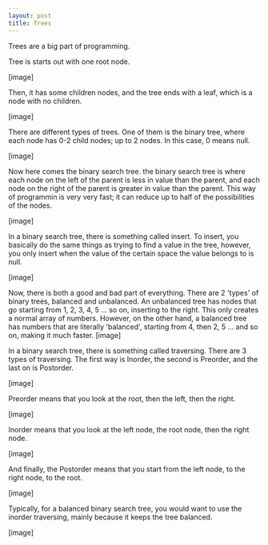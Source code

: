 ```yaml
---
layout: post
title: Trees
---
```


Trees are a big part of programming.

Tree is starts out with one root node. 

[image]

Then, it has some children nodes, and the tree ends with a leaf, which is a node with no children. 

[image]

There are different types of trees. One of them is the binary tree, where each node has 0-2 child nodes; up to 2 nodes. In this case, 0 means null.

[image]

Now here comes the binary search tree. the binary search tree is where each node on the left of the parent is less in value than the parent, and each node on the right of the parent is greater in value than the parent. This way of programmin is very very fast; it can reduce up to half of the possibilities of the nodes.

[image]

In a binary search tree, there is something called insert. To insert, you basically do the same things as trying to find a value in the tree, however, you only insert when the value of the certain space the value belongs to is null.

[image]

Now, there is both a good and bad part of everything. There are 2 'types' of binary trees, balanced and unbalanced. An unbalanced tree has nodes that go starting from 1, 2, 3, 4, 5 ... so on, inserting to the right. This only creates a normal array of numbers. However, on the other hand, a balanced tree has numbers that are literally 'balanced', starting from 4, then 2, 5 ... and so on, making it much faster.
[image]

In a binary search tree, there is something called traversing. There are 3 types of traversing. The first way is Inorder, the second is Preorder, and the last on is Postorder. 

[image]

Preorder means that you look at the root, then the left, then the right. 

[image]

Inorder means that you look at the left node, the root node, then the right node. 

[image]

And finally, the Postorder means that you start from the left node, to the right node, to the root.

[image]

Typically, for a balanced binary search tree, you would want to use the inorder traversing, mainly because it keeps the tree balanced.

[image]




